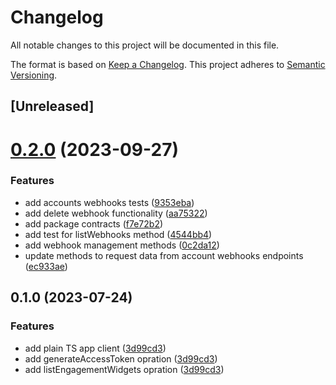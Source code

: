 # Changelog

All notable changes to this project will be documented in this file.

The format is based on [Keep a Changelog](https://keepachangelog.com/en/1.0.0/). This project adheres to [Semantic Versioning](https://semver.org/spec/v2.0.0.html).

## [Unreleased]

# [0.2.0](https://github.com/chathqio/app-sdk-node/compare/v0.1.1...v0.2.0) (2023-09-27)

### Features

* add accounts webhooks tests ([9353eba](https://github.com/chathqio/app-sdk-node/commit/9353eba33a7c83d777ae2a946b930740da6e02ea))
* add delete webhook functionality ([aa75322](https://github.com/chathqio/app-sdk-node/commit/aa753220d04b670320822c1279912ccd250d4fb2))
* add package contracts ([f7e72b2](https://github.com/chathqio/app-sdk-node/commit/f7e72b2704bae568a65aa912541db9476c659b27))
* add test for listWebhooks method ([4544bb4](https://github.com/chathqio/app-sdk-node/commit/4544bb4ba8bf2a3cb7636e6e434254b2191d1b82))
* add webhook management methods ([0c2da12](https://github.com/chathqio/app-sdk-node/commit/0c2da128553d4294eea2e576a1e3b0c7cbb2283f))
* update methods to request data from account webhooks endpoints ([ec933ae](https://github.com/chathqio/app-sdk-node/commit/ec933aefc756e43ad803442294b90acbc88a52f3))

## 0.1.0 (2023-07-24)

### Features

- add plain TS app client ([3d99cd3](https://github.com/chathqio/app-sdk-node/commit/3d99cd3c104025238b0be8d6a3c1ff9335508054))
- add generateAccessToken opration ([3d99cd3](https://github.com/chathqio/app-sdk-node/commit/3d99cd3c104025238b0be8d6a3c1ff9335508054))
- add listEngagementWidgets opration ([3d99cd3](https://github.com/chathqio/app-sdk-node/commit/3d99cd3c104025238b0be8d6a3c1ff9335508054))
